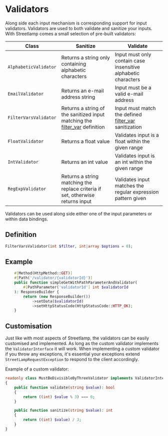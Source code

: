 
# Validators

Along side each input mechanism is corresponding support for input validators.
Validators are used to both validate and sanitize your inputs.
With Streetlamp comes a small selection of pre-built validators:

| Class                 | Sanitize                                                                                                                            | Validate                                                                                                      |
|-----------------------|-------------------------------------------------------------------------------------------------------------------------------------|---------------------------------------------------------------------------------------------------------------|
| `AlphabeticValidator` | Returns a string only containing alphabetic characters                                                                              | Input must only contain case insensitive alphabetic characters                                                |
| `EmailValidator`      | Returns an e-mail address string                                                                                                    | Input must be a valid e-mail address                                                                          |
| `FilterVarsValidator` | Returns a string of the sanitized input matching the [filter_var](https://www.php.net/manual/en/function.filter-var.php) definition | Input must match the defined [filter_var](https://www.php.net/manual/en/function.filter-var.php) sanitization |
| `FloatValidator`      | Returns a float value                                                                                                               | Validates input is a float within the given range                                                             |
| `IntValidator`        | Returns an int value                                                                                                                | Validates input is an int within the given range                                                              |
| `RegExpValidator`     | Returns a string matching the replace criteria if set, otherwise returns input                                                      | Validates input matches the regular expression pattern given                                                  |

Validators can be used along side either one of the input parameters or within data bindings.

## Definition

```php
FilterVarsValidator(int $filter, int|array $options = 0);
```

## Example

```php
    #[Method(HttpMethod::GET)]
    #[Path('/validator/{validatorId}')]
    public function simpleGetWithPathParameterAndValidator(
        #[PathParameter('validatorId'] int $validatorId
    ): ResponseBuilder {
        return (new ResponseBuilder())
            ->setData($validatorId)
            ->setHttpStatusCode(HttpStatusCode::HTTP_OK);
    }
```

## Customisation

Just like with most aspects of Streetlamp, the validators can be easily customised and implemented.
As long as the custom validator implements the `ValidatorInterface` it will work.
When implementing a custom validator if you throw any exceptions, it's essential your exceptions extend `StreetLampRequestException` to respond to the client accordingly.

Example of a custom validator:

```php
readonly class MustBeDivisibleByThreeValidator implements ValidatorInterface
{
    public function validate(string $value): bool
    {
        return ((int) $value % 3) === 0;
    }

    public function sanitize(string $value): int
    {
        return ((int) $value) / 3;
    }
}
```
